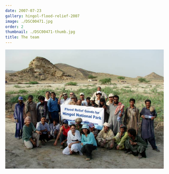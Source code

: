 ```yaml
---
date: 2007-07-23
gallery: hingol-flood-relief-2007
image: ./DSC00471.jpg
order: 2
thumbnail: ./DSC00471-thumb.jpg
title: The team
---
```


![The team](./DSC00471.jpg)